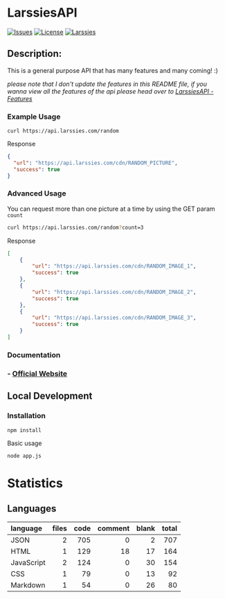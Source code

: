 LarssiesAPI
=========

[![Issues](https://img.shields.io/github/issues/larssies/LarssiesAPI.svg)](https://github.com/Larssies/RandomPictureAPI/issues)
[![License](https://img.shields.io/badge/license-MIT-blue.svg)](https://github.com/Larssies/RandomPictureAPI/blob/main/LICENSE)
[![Larssies](https://img.shields.io/badge/Author-Larssies-blue)](https://larssies.com/)


## Description:

This is a general purpose API that has many features and many coming! :)

*please note that I don't update the features in this README file, if you wanna view all the features of the api please head over to [LarssiesAPI - Features](https://api.larssies.com/features/)*

### Example Usage

``` 
curl https://api.larssies.com/random
```

Response

```json
{
  "url": "https://api.larssies.com/cdn/RANDOM_PICTURE",
  "success": true
}
```

### Advanced Usage

You can request more than one picture at a time by using the GET param `count`

```bash
curl https://api.larssies.com/random?count=3
```

Response

```json
[
    {
        "url": "https://api.larssies.com/cdn/RANDOM_IMAGE_1",
        "success": true
    },
    {
        "url": "https://api.larssies.com/cdn/RANDOM_IMAGE_2",
        "success": true
    },
    {
        "url": "https://api.larssies.com/cdn/RANDOM_IMAGE_3",
        "success": true
    }
]
```


### Documentation

<div align="">
    <h3>- <a href="https://api.larssies.com/" type="_blank">Official Website</a></h3>
</div>


## Local Development

### Installation

```
npm install
```

Basic usage

```
node app.js
```

# Statistics
## Languages
| language | files | code | comment | blank | total |
| :--- | ---: | ---: | ---: | ---: | ---: |
| JSON | 2 | 705 | 0 | 2 | 707 |
| HTML | 1 | 129 | 18 | 17 | 164 |
| JavaScript | 2 | 124 | 0 | 30 | 154 |
| CSS | 1 | 79 | 0 | 13 | 92 |
| Markdown | 1 | 54 | 0 | 26 | 80 |

</div>


